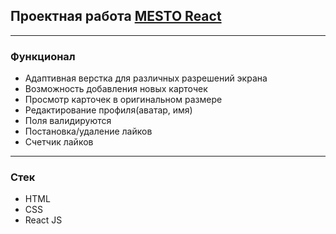 ## Проектная работа [MESTO React](https://maxi-mini.github.io/mesto-react/)
____
### Функционал
- Адаптивная верстка для различных разрешений экрана
- Возможность добавления новых карточек
- Просмотр карточек в оригинальном размере
- Редактирование профиля(аватар, имя)
- Поля валидируются
- Постановка/удаление лайков
- Счетчик лайков
____
### Стек
- HTML
- CSS
- React JS
